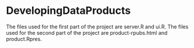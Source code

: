 # DevelopingDataProducts

The files used for the first part of the project are server.R and ui.R.
The files used for the second part of the project are product-rpubs.html and product.Rpres.
